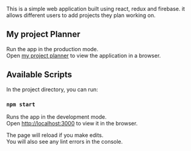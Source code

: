 This is a simple web application built using react, redux and firebase.
it allows different users to add projects they plan working on.

## My project Planner
Run the app in the production mode.<br />
Open [my project planner](https://my-planner-a94aa.web.app/) to view the application in a browser.

## Available Scripts

In the project directory, you can run:


### `npm start`

Runs the app in the development mode.<br />
Open [http://localhost:3000](http://localhost:3000) to view it in the browser.

The page will reload if you make edits.<br />
You will also see any lint errors in the console.
